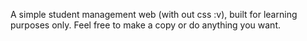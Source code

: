 A simple student management web (with out css :v), built for learning purposes only. Feel free to make a copy or do anything you want.
